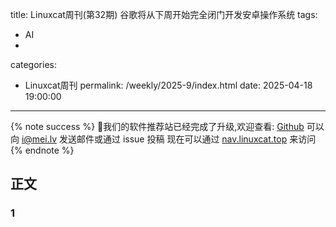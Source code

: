 title: Linuxcat周刊(第32期) 谷歌将从下周开始完全闭门开发安卓操作系统
tags:
- AI
- 
categories:
- Linuxcat周刊
permalink: /weekly/2025-9/index.html
date: 2025-04-18 19:00:00
---
{% note success %}
👏我们的软件推荐站已经完成了升级,欢迎查看: [Github](https://github.com/ssdomei232/nav-next)
可以向 [i@mei.lv](mailto:i@mei.lv) 发送邮件或通过 issue 投稿
现在可以通过 [nav.linuxcat.top](https://nav.linuxcat.top/) 来访问
{% endnote %}

## 正文

### 1 

